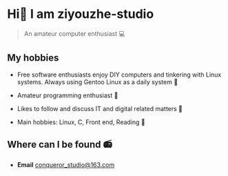 # Hi👋 I am ziyouzhe-studio

> An amateur computer enthusiast 💻

## My hobbies

* Free software enthusiasts enjoy DIY computers and tinkering with Linux systems. Always using Gentoo Linux as a daily system 🚬
* Amateur programming enthusiast  🧠
* Likes to follow and discuss IT and digital related matters 🚀

* Main hobbies: Linux, C, Front end, Reading 📖

## Where can I be found 📻

* **Email** conqueror_studio@163.com

